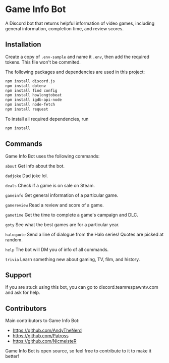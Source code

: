 # Game Info Bot
A Discord bot that returns helpful information of video games, including general information, completion time, and review scores.
## Installation
Create a copy of `.env-sample` and name it `.env`, then add the required tokens. This file won't be commited.

The following packages and dependencies are used in this project: 
```bash
npm install discord.js
npm install dotenv
npm install find config
npm install howlongtobeat
npm install igdb-api-node
npm install node-fetch
npm install request
```

To install all required dependencies, run 
```bash
npm install
```
## Commands
Game Info Bot uses the following commands:

`about` Get info about the bot.

`dadjoke` Dad joke lol.

`deals` Check if a game is on sale on Steam.

`gameinfo`  Get general information of a particular game.

`gamereview` Read a review and score of a game.

`gametime`  Get the time to complete a game's campaign and DLC. 

`goty` See what the best games are for a particular year.

`haloquote` Send a line of dialogue from the Halo series! Quotes are picked at random.

`help` The bot will DM you of info of all commands.

`trivia` Learn something new about gaming, TV, film, and history.


## Support
If you are stuck using this bot, you can go to discord.teamrespawntv.com and ask for help.

## Contributors
Main contributors to Game Info Bot:

* https://github.com/AndyTheNerd 
* https://github.com/Patross 
* https://github.com/NicmeisteR 

Game Info Bot is open source, so feel free to contribute to it to make it better!
